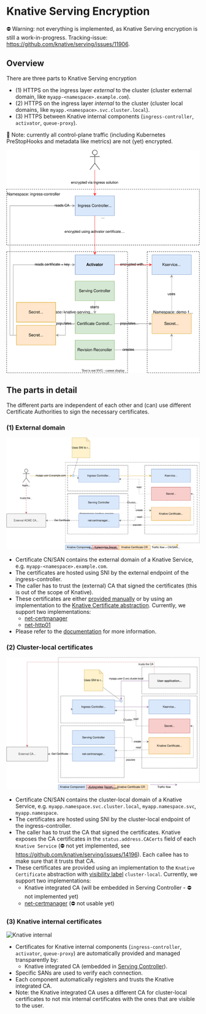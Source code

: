 # Knative Serving Encryption

⛔️ Warning: not everything is implemented, as Knative Serving encryption is still a work-in-progress. Tracking-issue: https://github.com/knative/serving/issues/11906.

## Overview
There are three parts to Knative Serving encryption
* (1) HTTPS on the ingress layer _external_ to the cluster (cluster external domain, like `myapp-<namespace>.example.com`).
* (2) HTTPS on the ingress layer _internal_ to the cluster (cluster local domains, like `myapp.<namespace>.svc.cluster.local`).
* (3) HTTPS between Knative internal components (`ingress-controller`, `activator`, `queue-proxy`).

📝 Note: currently all control-plane traffic (including Kubernetes PreStopHooks and metadata like metrics) are not (yet) encrypted.

![Overview of Knative encryption](./encryption-overview.drawio.svg)

## The parts in detail
The different parts are independent of each other and (can) use different Certificate Authorities to sign the necessary certificates.

### (1) External domain

![External domain](./encryption-external-domain.drawio.svg)

* Certificate CN/SAN contains the external domain of a Knative Service, e.g. `myapp-<namespace>.example.com`.
* The certificates are hosted using SNI by the external endpoint of the ingress-controller.
* The caller has to trust the (external) CA that signed the certificates (this is out of the scope of Knative).
* These certificates are either [provided manually](https://knative.dev/docs/serving/using-a-tls-cert/) or by using an implementation to the [Knative Certificate abstraction](https://github.com/knative/networking/blob/main/pkg/apis/networking/v1alpha1/certificate_types.go#L34). Currently, we support two implementations:
  * [net-certmanager](https://github.com/knative-extensions/net-certmanager) 
  * [net-http01](https://github.com/knative-extensions/net-http01)
* Please refer to the [documentation](https://knative.dev/docs/serving/using-external-domain-tls/) for more information.


### (2) Cluster-local certificates

![Cluster local domain](./encryption-cluster-local-domain.drawio.svg)

* Certificate CN/SAN contains the cluster-local domain of a Knative Service, e.g. `myapp.namespace.svc.cluster.local`, `myapp.namespace.svc`, `myapp.namespace`.
* The certificates are hosted using SNI by the cluster-local endpoint of the ingress-controller.
* The caller has to trust the CA that signed the certificates. Knative exposes the CA certificates in the `status.address.CACerts` field of each `Knative Service` (⛔️ not yet implemented, see https://github.com/knative/serving/issues/14196). Each callee has to make sure that it trusts that CA.
* These certificates are provided using an implementation to the `Knative Certificate` abstraction with [visibility label](https://github.com/knative-extensions/net-certmanager/blob/main/pkg/reconciler/certificate/resources/cert_manager_certificate.go#L115) `cluster-local`. Currently, we support two implementations:
  * Knative integrated CA (will be embedded in Serving Controller - ⛔️ not implemented yet)
  * [net-certmanager](https://github.com/knative-extensions/net-certmanager) (⛔️ not usable yet)


### (3) Knative internal certificates

![Knative internal](./encryption-knative-internal.drawio.svg)

* Certificates for Knative internal components (`ingress-controller`, `activator`, `queue-proxy`) are automatically provided and managed transparently by:
  * Knative integrated CA (embedded in [Serving Controller](../../cmd/controller/main.go)).
* Specific SANs are used to verify each connection. 
* Each component automatically registers and trusts the Knative integrated CA.
* Note: the Knative integrated CA uses a different CA for cluster-local certificates to not mix internal certificates with the ones that are visible to the user.


